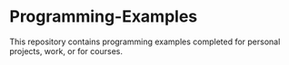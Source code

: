 # Programming-Examples
This repository contains programming examples completed for personal projects, work, or for courses. 
